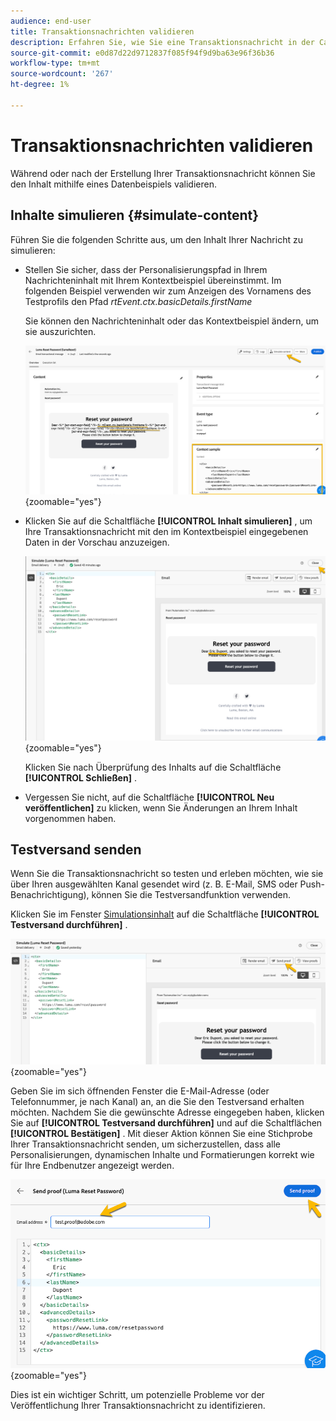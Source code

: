 ```yaml
---
audience: end-user
title: Transaktionsnachrichten validieren
description: Erfahren Sie, wie Sie eine Transaktionsnachricht in der Campaign-Webbenutzeroberfläche validieren
source-git-commit: e0d87d22d9712837f085f94f9d9ba63e96f36b36
workflow-type: tm+mt
source-wordcount: '267'
ht-degree: 1%

---
```


# Transaktionsnachrichten validieren

Während oder nach der Erstellung Ihrer Transaktionsnachricht können Sie den Inhalt mithilfe eines Datenbeispiels validieren.

## Inhalte simulieren {#simulate-content}

Führen Sie die folgenden Schritte aus, um den Inhalt Ihrer Nachricht zu simulieren:

* Stellen Sie sicher, dass der Personalisierungspfad in Ihrem Nachrichteninhalt mit Ihrem Kontextbeispiel übereinstimmt. Im folgenden Beispiel verwenden wir zum Anzeigen des Vornamens des Testprofils den Pfad *rtEvent.ctx.basicDetails.firstName*

  Sie können den Nachrichteninhalt oder das Kontextbeispiel ändern, um sie auszurichten.

  ![](assets/validate-verification.png){zoomable="yes"}

* Klicken Sie auf die Schaltfläche **[!UICONTROL Inhalt simulieren]** , um Ihre Transaktionsnachricht mit den im Kontextbeispiel eingegebenen Daten in der Vorschau anzuzeigen.

  ![](assets/validate-simulate.png){zoomable="yes"}

  Klicken Sie nach Überprüfung des Inhalts auf die Schaltfläche **[!UICONTROL Schließen]** .

* Vergessen Sie nicht, auf die Schaltfläche **[!UICONTROL Neu veröffentlichen]** zu klicken, wenn Sie Änderungen an Ihrem Inhalt vorgenommen haben.

## Testversand senden

Wenn Sie die Transaktionsnachricht so testen und erleben möchten, wie sie über Ihren ausgewählten Kanal gesendet wird (z. B. E-Mail, SMS oder Push-Benachrichtigung), können Sie die Testversandfunktion verwenden.

Klicken Sie im Fenster [Simulationsinhalt](#simulate-content) auf die Schaltfläche **[!UICONTROL Testversand durchführen]** .

![](assets/transactional-proof.png){zoomable="yes"}

Geben Sie im sich öffnenden Fenster die E-Mail-Adresse (oder Telefonnummer, je nach Kanal) an, an die Sie den Testversand erhalten möchten. Nachdem Sie die gewünschte Adresse eingegeben haben, klicken Sie auf **[!UICONTROL Testversand durchführen]** und auf die Schaltflächen **[!UICONTROL Bestätigen]** . Mit dieser Aktion können Sie eine Stichprobe Ihrer Transaktionsnachricht senden, um sicherzustellen, dass alle Personalisierungen, dynamischen Inhalte und Formatierungen korrekt wie für Ihre Endbenutzer angezeigt werden.

![](assets/transactional-sendproof.png){zoomable="yes"}

Dies ist ein wichtiger Schritt, um potenzielle Probleme vor der Veröffentlichung Ihrer Transaktionsnachricht zu identifizieren.
